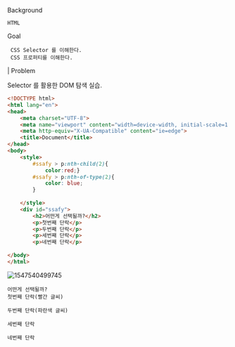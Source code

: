 Background

```
HTML
```

Goal

```
 CSS Selector 를 이해한다.
 CSS 프로퍼티를 이해한다.
```

| Problem

Selector 를 활용한 DOM 탐색 실습.

```html
<!DOCTYPE html>
<html lang="en">
<head>
    <meta charset="UTF-8">
    <meta name="viewport" content="width=device-width, initial-scale=1.0">
    <meta http-equiv="X-UA-Compatible" content="ie=edge">
    <title>Document</title>
</head>
<body>
    <style>
        #ssafy > p:nth-child(2){
            color:red;}
        #ssafy > p:nth-of-type(2){
            color: blue;
        }
        
    </style>
    <div id="ssafy">
        <h2>어떤게 선택될까?</h2>
        <p>첫번째 단락</p>
        <p>두번째 단락</p>
        <p>세번째 단락</p>
        <p>네번째 단락</p>
            
</body>
</html>
```



![1547540499745](C:\Users\student\AppData\Roaming\Typora\typora-user-images\1547540499745.png)

```
어떤게 선택될까?
첫번째 단락(빨간 글씨)

두번째 단락(파란색 글씨)

세번째 단락

네번째 단락
```

